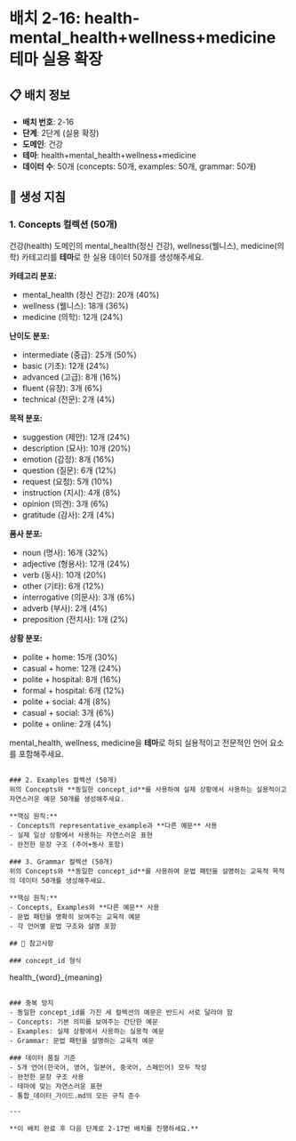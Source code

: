 # 배치 2-16: health-mental_health+wellness+medicine 테마 실용 확장

## 📋 배치 정보
- **배치 번호**: 2-16
- **단계**: 2단계 (실용 확장)
- **도메인**: 건강
- **테마**: health+mental_health+wellness+medicine
- **데이터 수**: 50개 (concepts: 50개, examples: 50개, grammar: 50개)

## 🎯 생성 지침

### 1. Concepts 컬렉션 (50개)
건강(health) 도메인의 mental_health(정신 건강), wellness(웰니스), medicine(의학) 카테고리를 **테마**로 한 실용 데이터 50개를 생성해주세요.

**카테고리 분포:**
- mental_health (정신 건강): 20개 (40%)
- wellness (웰니스): 18개 (36%)
- medicine (의학): 12개 (24%)

**난이도 분포:**
- intermediate (중급): 25개 (50%)
- basic (기초): 12개 (24%)
- advanced (고급): 8개 (16%)
- fluent (유창): 3개 (6%)
- technical (전문): 2개 (4%)

**목적 분포:**
- suggestion (제안): 12개 (24%)
- description (묘사): 10개 (20%)
- emotion (감정): 8개 (16%)
- question (질문): 6개 (12%)
- request (요청): 5개 (10%)
- instruction (지시): 4개 (8%)
- opinion (의견): 3개 (6%)
- gratitude (감사): 2개 (4%)

**품사 분포:**
- noun (명사): 16개 (32%)
- adjective (형용사): 12개 (24%)
- verb (동사): 10개 (20%)
- other (기타): 6개 (12%)
- interrogative (의문사): 3개 (6%)
- adverb (부사): 2개 (4%)
- preposition (전치사): 1개 (2%)

**상황 분포:**
- polite + home: 15개 (30%)
- casual + home: 12개 (24%)
- polite + hospital: 8개 (16%)
- formal + hospital: 6개 (12%)
- polite + social: 4개 (8%)
- casual + social: 3개 (6%)
- polite + online: 2개 (4%)

mental_health, wellness, medicine을 **테마**로 하되 실용적이고 전문적인 언어 요소를 포함해주세요.

```

### 2. Examples 컬렉션 (50개)
위의 Concepts와 **동일한 concept_id**를 사용하여 실제 상황에서 사용하는 실용적이고 자연스러운 예문 50개를 생성해주세요.

**핵심 원칙:**
- Concepts의 representative_example과 **다른 예문** 사용
- 실제 일상 상황에서 사용하는 자연스러운 표현
- 완전한 문장 구조 (주어+동사 포함)

### 3. Grammar 컬렉션 (50개)
위의 Concepts와 **동일한 concept_id**를 사용하여 문법 패턴을 설명하는 교육적 목적의 데이터 50개를 생성해주세요.

**핵심 원칙:**
- Concepts, Examples와 **다른 예문** 사용
- 문법 패턴을 명확히 보여주는 교육적 예문
- 각 언어별 문법 구조와 설명 포함

## 📝 참고사항

### concept_id 형식
```
health_{word}_{meaning}
```

### 중복 방지
- 동일한 concept_id를 가진 세 컬렉션의 예문은 반드시 서로 달라야 함
- Concepts: 기본 의미를 보여주는 간단한 예문
- Examples: 실제 상황에서 사용하는 실용적 예문  
- Grammar: 문법 패턴을 설명하는 교육적 예문

### 데이터 품질 기준
- 5개 언어(한국어, 영어, 일본어, 중국어, 스페인어) 모두 작성
- 완전한 문장 구조 사용
- 테마에 맞는 자연스러운 표현
- 통합_데이터_가이드.md의 모든 규칙 준수

---

**이 배치 완료 후 다음 단계로 2-17번 배치를 진행하세요.**